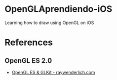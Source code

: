 # OpenGLAprendiendo-iOS

Learning how to draw using OpenGL on iOS

# References

## OpenGL ES 2.0

* [OpenGL ES & GLKit - raywenderlich.com](https://www.youtube.com/watch?v=VN_qGY43A1Y&list=PL23Revp-82LL_XoQEiTT6zsgHHrpjr1D9)
